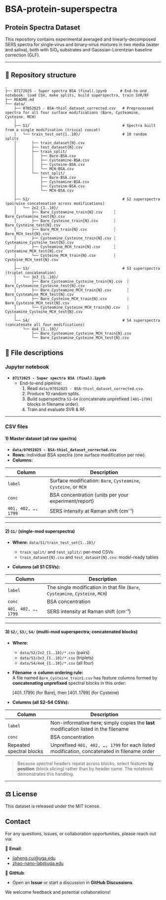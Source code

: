 # BSA-protein-superspectra

## Protein Spectra Dataset

This repository contains experimental averaged and linearly-decomposed SERS spectra for single‐virus and binary‐virus mixtures in two media (water and saliva), both with SiO₂ substrates and Gaussian-Lorentzian baseline correction (GLF).

---

## 📂 Repository structure
```
.
├── 07172025 - Super spectra BSA (final).ipynb      # End-to-end notebook: load CSV, make splits, build superspectra, train SVR/RF
├── README.md
└── data/
    ├── 07052025 - BSA-thiol_dataset_corrected.csv   # Preprocessed spectra for all four surface modifications (Bare, Cysteamine, Cysteine, MCH)
    │
    ├── S1/                                          # Spectra built from a single modification (trivial concat)
    │   └── train_test_set{1..10}/                   # 10 random splits
    │       ├── train_dataset{N}.csv
    │       ├── test_dataset{N}.csv
    │       ├── train_split/
    │       │   ├── Bare-BSA.csv
    │       │   ├── Cysteamine-BSA.csv
    │       │   ├── Cysteine-BSA.csv
    │       │   └── MCH-BSA.csv
    │       └── test_split/
    │           ├── Bare-BSA.csv
    │           ├── Cysteamine-BSA.csv
    │           ├── Cysteine-BSA.csv
    │           └── MCH-BSA.csv
    │
    ├── S2/                                          # S2 superspectra (pairwise concatenation across modifications)
    │   └── 2x2_{1..10}/
    │       ├── Bare_Cysteamine_train{N}.csv     ┆ Bare_Cysteamine_test{N}.csv
    │       ├── Bare_Cysteine_train{N}.csv       ┆ Bare_Cysteine_test{N}.csv
    │       ├── Bare_MCH_train{N}.csv            ┆ Bare_MCH_test{N}.csv
    │       ├── Cysteamine_Cysteine_train{N}.csv ┆ Cysteamine_Cysteine_test{N}.csv
    │       ├── Cysteamine_MCH_train{N}.csv      ┆ Cysteamine_MCH_test{N}.csv
    │       └── Cysteine_MCH_train{N}.csv        ┆ Cysteine_MCH_test{N}.csv
    │
    ├── S3/                                          # S3 superspectra (triplet concatenation)
    │   └── 3x3_{1..10}/
    │       ├── Bare_Cysteamine_Cysteine_train{N}.csv  ┆ Bare_Cysteamine_Cysteine_test{N}.csv
    │       ├── Bare_Cysteamine_MCH_train{N}.csv       ┆ Bare_Cysteamine_MCH_test{N}.csv
    │       ├── Bare_Cysteine_MCH_train{N}.csv         ┆ Bare_Cysteine_MCH_test{N}.csv
    │       └── Cysteamine_Cysteine_MCH_train{N}.csv   ┆ Cysteamine_Cysteine_MCH_test{N}.csv
    │
    └── S4/                                          # S4 superspectra (concatenate all four modifications)
        └── 4x4_{1..10}/
            ├── Bare_Cysteamine_Cysteine_MCH_train{N}.csv
            └── Bare_Cysteamine_Cysteine_MCH_test{N}.csv

```

## 📝 File descriptions

### Jupyter notebook
- **`07172025 - Super spectra BSA (final).ipynb`**
  - End-to-end pipeline:
    1. Read `data/07052025 - BSA-thiol_dataset_corrected.csv`.
    2. Produce 10 random splits.
    3. Build superspectra `S1–S4` (concatenate unprefixed `[401–1799]` blocks in filename order).
    4. Train and evaluate SVR & RF.

---

### CSV files

#### 1) Master dataset (all raw spectra)
- **`data/07052025 - BSA-thiol_dataset_corrected.csv`**
- **Rows:** individual BSA spectra (one surface modification per row).
- **Columns:**

| Column               | Description                                                                           |
|----------------------|---------------------------------------------------------------------------------------|
| `label`              | Surface modification: `Bare`, `Cysteamine`, `Cysteine`, or `MCH`                      |
| `conc`               | BSA concentration (units per your experiment/report)                                  |
| `401, 402, …, 1799`  | SERS intensity at Raman shift (cm⁻¹)                                                  |

---

#### 2) `S1/` (single-mod superspectra)
- **Where:** `data/S1/train_test_set{1..10}/`
  - `train_split/` and `test_split/`: per-mod CSVs
  - `train_dataset{N}.csv` and `test_dataset{N}.csv`: model-ready tables

- **Columns (all S1 CSVs):**

| Column               | Description                                                                           |
|----------------------|---------------------------------------------------------------------------------------|
| `label`              | The single modification in that file (`Bare`, `Cysteamine`, `Cysteine`, `MCH`)        |
| `conc`               | BSA concentration                                                                     |
| `401, 402, …, 1799`  | SERS intensity at Raman shift (cm⁻¹)                                                  |

---

#### 3) `S2/`, `S3/`, `S4/` (multi-mod superspectra; concatenated blocks)
- **Where:**
  - `data/S2/2x2_{1..10}/*.csv` (pairs)
  - `data/S3/3x3_{1..10}/*.csv` (triplets)
  - `data/S4/4x4_{1..10}/*.csv` (all four)

- **Filename → column ordering rule:**  
  A file named `Bare_Cysteine_train1.csv` has feature columns formed by **concatenating unprefixed** spectral blocks in this order:
  
  [401..1799] (for Bare), then [401..1799] (for Cysteine)

  
- **Columns (all S2–S4 CSVs):**

| Column                 | Description                                                                                 |
|------------------------|---------------------------------------------------------------------------------------------|
| `label`                | Non-informative here; simply copies the **last** modification listed in the filename        |
| `conc`                 | BSA concentration                                                                           |
| Repeated spectral blocks | Unprefixed `401, 402, …, 1799` for each listed modification, concatenated in filename order |

> Because spectral headers repeat across blocks, select features **by position** (block slicing) rather than by header name. The notebook demonstrates this handling.

---

<!-- ## 🚀 Citation -->
<!-- If you use this dataset in your work, please cite: -->

<!--  J. Cui et al., “MultiplexCR: Deep learning for multi‐virus SERS quantification,” Journal of Raman Spectroscopy, 2025. DOI: 10.xxx/yyy -->

## ⚖️ License
This dataset is released under the MIT license.

## Contact

For any questions, issues, or collaboration opportunities, please reach out via:

📧 **Email**:  
- [jiaheng.cui@uga.edu](mailto:jiaheng.cui@uga.edu)  
- [zhao-nano-lab@uga.edu](mailto:zhao-nano-lab@uga.edu)  

💬 **GitHub**:  
- Open an **Issue** or start a discussion in **GitHub Discussions**.

We welcome feedback and potential collaborations!
